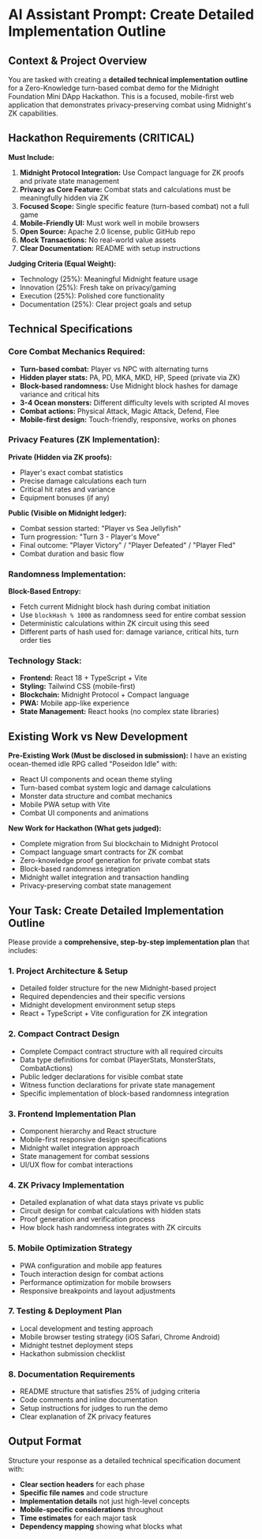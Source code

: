 # AI Assistant Prompt: Create Detailed Implementation Outline

## Context & Project Overview

You are tasked with creating a **detailed technical implementation outline** for a Zero-Knowledge turn-based combat demo for the Midnight Foundation Mini DApp Hackathon. This is a focused, mobile-first web application that demonstrates privacy-preserving combat using Midnight's ZK capabilities.

## Hackathon Requirements (CRITICAL)


**Must Include:**
1. **Midnight Protocol Integration:** Use Compact language for ZK proofs and private state management
2. **Privacy as Core Feature:** Combat stats and calculations must be meaningfully hidden via ZK
3. **Focused Scope:** Single specific feature (turn-based combat) not a full game
4. **Mobile-Friendly UI:** Must work well in mobile browsers
5. **Open Source:** Apache 2.0 license, public GitHub repo
6. **Mock Transactions:** No real-world value assets
7. **Clear Documentation:** README with setup instructions

**Judging Criteria (Equal Weight):**
- Technology (25%): Meaningful Midnight feature usage
- Innovation (25%): Fresh take on privacy/gaming
- Execution (25%): Polished core functionality
- Documentation (25%): Clear project goals and setup

## Technical Specifications

### Core Combat Mechanics Required:
- **Turn-based combat:** Player vs NPC with alternating turns
- **Hidden player stats:** PA, PD, MKA, MKD, HP, Speed (private via ZK)
- **Block-based randomness:** Use Midnight block hashes for damage variance and critical hits
- **3-4 Ocean monsters:** Different difficulty levels with scripted AI moves
- **Combat actions:** Physical Attack, Magic Attack, Defend, Flee
- **Mobile-first design:** Touch-friendly, responsive, works on phones

### Privacy Features (ZK Implementation):
**Private (Hidden via ZK proofs):**
- Player's exact combat statistics
- Precise damage calculations each turn  
- Critical hit rates and variance
- Equipment bonuses (if any)

**Public (Visible on Midnight ledger):**
- Combat session started: "Player vs Sea Jellyfish"
- Turn progression: "Turn 3 - Player's Move"
- Final outcome: "Player Victory" / "Player Defeated" / "Player Fled"
- Combat duration and basic flow

### Randomness Implementation:
**Block-Based Entropy:**
- Fetch current Midnight block hash during combat initiation
- Use `blockHash % 1000` as randomness seed for entire combat session
- Deterministic calculations within ZK circuit using this seed
- Different parts of hash used for: damage variance, critical hits, turn order ties

### Technology Stack:
- **Frontend:** React 18 + TypeScript + Vite
- **Styling:** Tailwind CSS (mobile-first)
- **Blockchain:** Midnight Protocol + Compact language
- **PWA:** Mobile app-like experience
- **State Management:** React hooks (no complex state libraries)

## Existing Work vs New Development

**Pre-Existing Work (Must be disclosed in submission):**
I have an existing ocean-themed idle RPG called "Poseidon Idle" with:
- React UI components and ocean theme styling
- Turn-based combat system logic and damage calculations
- Monster data structure and combat mechanics
- Mobile PWA setup with Vite
- Combat UI components and animations

**New Work for Hackathon (What gets judged):**
- Complete migration from Sui blockchain to Midnight Protocol
- Compact language smart contracts for ZK combat
- Zero-knowledge proof generation for private combat stats  
- Block-based randomness integration
- Midnight wallet integration and transaction handling
- Privacy-preserving combat state management

## Your Task: Create Detailed Implementation Outline

Please provide a **comprehensive, step-by-step implementation plan** that includes:

### 1. **Project Architecture & Setup**
- Detailed folder structure for the new Midnight-based project
- Required dependencies and their specific versions
- Midnight development environment setup steps
- React + TypeScript + Vite configuration for ZK integration

### 2. **Compact Contract Design**
- Complete Compact contract structure with all required circuits
- Data type definitions for combat (PlayerStats, MonsterStats, CombatActions)
- Public ledger declarations for visible combat state
- Witness function declarations for private state management
- Specific implementation of block-based randomness integration

### 3. **Frontend Implementation Plan**
- Component hierarchy and React structure
- Mobile-first responsive design specifications
- Midnight wallet integration approach
- State management for combat sessions
- UI/UX flow for combat interactions

### 4. **ZK Privacy Implementation**
- Detailed explanation of what data stays private vs public
- Circuit design for combat calculations with hidden stats
- Proof generation and verification process
- How block hash randomness integrates with ZK circuits

### 5. **Mobile Optimization Strategy**
- PWA configuration and mobile app features
- Touch interaction design for combat actions
- Performance optimization for mobile browsers
- Responsive breakpoints and layout adjustments


### 7. **Testing & Deployment Plan**
- Local development and testing approach
- Mobile browser testing strategy (iOS Safari, Chrome Android)
- Midnight testnet deployment steps
- Hackathon submission checklist

### 8. **Documentation Requirements**
- README structure that satisfies 25% of judging criteria
- Code comments and inline documentation
- Setup instructions for judges to run the demo
- Clear explanation of ZK privacy features

## Output Format

Structure your response as a detailed technical specification document with:
- **Clear section headers** for each phase
- **Specific file names** and code structure
- **Implementation details** not just high-level concepts
- **Mobile-specific considerations** throughout
- **Time estimates** for each major task
- **Dependency mapping** showing what blocks what
